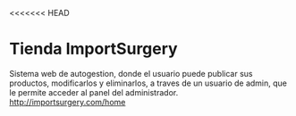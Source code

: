 <<<<<<< HEAD
# Tienda ImportSurgery

Sistema web de autogestion, donde el usuario puede publicar sus productos, modificarlos y eliminarlos, a traves de un usuario de admin, que le permite acceder al panel del administrador.
http://importsurgery.com/home

